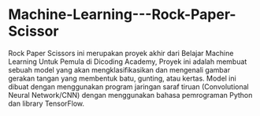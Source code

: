 # Machine-Learning---Rock-Paper-Scissor

Rock Paper Scissors ini merupakan proyek akhir dari Belajar Machine Learning Untuk Pemula di Dicoding Academy, Proyek ini adalah membuat sebuah model yang akan mengklasifikasikan dan mengenali gambar gerakan tangan yang membentuk batu, gunting, atau kertas. Model ini dibuat dengan menggunakan program jaringan saraf tiruan (Convolutional Neural Network/CNN) dengan menggunakan bahasa pemrograman Python dan library TensorFlow.
